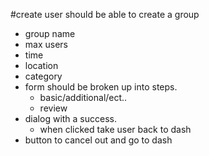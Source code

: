 #create
user should be able to create a group
* group name
* max users
* time
* location
* category
* form should be broken up into steps.
    * basic/additional/ect..
    * review
* dialog with a success.
    * when clicked take user back to dash
* button to cancel out and go to dash
